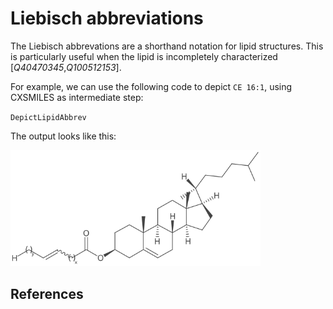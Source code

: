 # Liebisch abbreviations

The Liebisch abbrevations are a shorthand notation for lipid structures. This is particularly useful
when the lipid is incompletely characterized [<cite>Q40470345</cite>,<cite>Q100512153</cite>].

For example, we can use the following code to depict `CE 16:1`, using CXSMILES as intermediate step:

<code>DepictLipidAbbrev</code>

The output looks like this:

<img src="./images/generated/CE_16:1.svg" width="400" alt="Depiction of the 2D structure of CE 16:1" />

## References

<references/>

